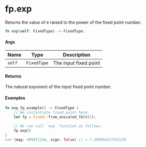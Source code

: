# fp.exp

Returns the value of e raised to the power of the fixed point number.

```rust
fn exp(self: FixedType) -> FixedType;
```

#### Args

| Name   | Type        | Description           |
| ------ | ----------- | --------------------- |
| `self` | `FixedType` | The input fixed point |

#### Returns

The natural exponent of the input fixed point number.

#### Examples

```rust
fn exp_fp_example() -> FixedType {
    // We instantiate fixed point here.
    let fp = Fixed::from_unscaled_felt(2);
    
    // We can call `exp` function as follows.
    fp.exp()
}
>>> {mag: 495871144, sign: false} // = 7.389056317241236
```
